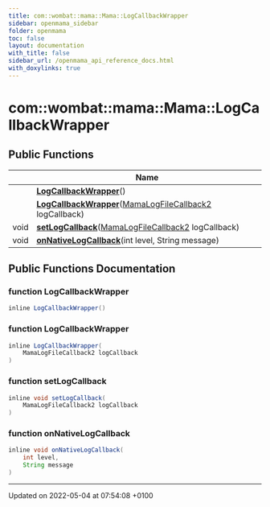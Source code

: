 ```yaml
---
title: com::wombat::mama::Mama::LogCallbackWrapper
sidebar: openmama_sidebar
folder: openmama
toc: false
layout: documentation
with_title: false
sidebar_url: /openmama_api_reference_docs.html
with_doxylinks: true
---
```


# com::wombat::mama::Mama::LogCallbackWrapper





## Public Functions

|                | Name           |
| -------------- | -------------- |
| | **[LogCallbackWrapper](classcom_1_1wombat_1_1mama_1_1Mama_1_1LogCallbackWrapper.html#function-logcallbackwrapper)**() |
| | **[LogCallbackWrapper](classcom_1_1wombat_1_1mama_1_1Mama_1_1LogCallbackWrapper.html#function-logcallbackwrapper)**([MamaLogFileCallback2](interfacecom_1_1wombat_1_1mama_1_1MamaLogFileCallback2.html) logCallback) |
| void | **[setLogCallback](classcom_1_1wombat_1_1mama_1_1Mama_1_1LogCallbackWrapper.html#function-setlogcallback)**([MamaLogFileCallback2](interfacecom_1_1wombat_1_1mama_1_1MamaLogFileCallback2.html) logCallback) |
| void | **[onNativeLogCallback](classcom_1_1wombat_1_1mama_1_1Mama_1_1LogCallbackWrapper.html#function-onnativelogcallback)**(int level, String message) |

## Public Functions Documentation

### function LogCallbackWrapper

```java
inline LogCallbackWrapper()
```


### function LogCallbackWrapper

```java
inline LogCallbackWrapper(
    MamaLogFileCallback2 logCallback
)
```


### function setLogCallback

```java
inline void setLogCallback(
    MamaLogFileCallback2 logCallback
)
```


### function onNativeLogCallback

```java
inline void onNativeLogCallback(
    int level,
    String message
)
```


-------------------------------

Updated on 2022-05-04 at 07:54:08 +0100